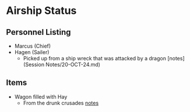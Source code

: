 # Airship Status

## Personnel Listing
- Marcus (Chief)
- Hagen (Sailer)
  - Picked up from a ship wreck that was attacked by a dragon [notes](Session Notes/20-OCT-24.md)

## Items

- Wagon filled with Hay 
  - From the drunk crusades [notes](Session%20Notes/06-OCT-24.md)
